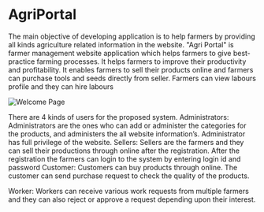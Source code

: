 # AgriPortal

The main objective of developing application is to help farmers by providing all kinds agriculture related information in the website.
"Agri Portal" is farmer management website application which helps farmers to give best-practice farming processes. It helps farmers to improve their productivity and profitability. It enables farmers to sell their products online and farmers can purchase tools and seeds directly from seller. Farmers can view labours profile and they can hire labours


![Welcome Page](https://user-images.githubusercontent.com/83111706/119300908-33bfac00-bc7f-11eb-8f5a-5f2a7e31231b.PNG)

There are 4 kinds of users for the proposed system.
Administrators: 
     			Administrators are the ones who can add or administer the categories for the products, and administers the all website information’s. Administrator has full privilege of the website.
Sellers: 
Sellers are the farmers and they can sell their productions through online after the registration. After the registration the farmers can login to the system by entering login id and password
Customer: 
Customers can buy products through online. The customer can send purchase request to check the quality of the products.

Worker: 
Workers can receive various work requests from multiple farmers and they can also reject or approve a request depending upon their interest.
